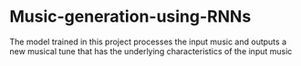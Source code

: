 # Music-generation-using-RNNs
The model trained in this project processes the input music and outputs a new musical tune that has the underlying characteristics of the input music
